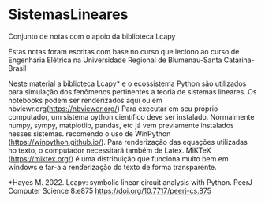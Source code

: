 # SistemasLineares
Conjunto de notas com o apoio da biblioteca Lcapy

Estas notas foram escritas com base no curso que leciono ao curso de Engenharia Elétrica  na Universidade Regional de Blumenau-Santa Catarina-Brasil

Neste material a biblioteca Lcapy* e o ecossistema Python são utilizados para simulação dos fenômenos pertinentes a teoria de sistemas lineares. 
Os notebooks podem ser renderizados aqui ou em nbviewr.org(https://nbviewer.org/)
Para executar em seu próprio computador, um sistema python científico deve ser instalado. Normalmente numpy, sympy, matplotlib, pandas, etc já vem previamente instalados nesses sistemas. recomendo o uso de WinPython (https://winpython.github.io/). Para renderização das equações utilizadas no texto, o computador necessitará também de Latex. MiKTeX  (https://miktex.org/) é uma distribuição que funciona muito bem em windows e far-a a renderização do texto de forma transparente.

*Hayes M. 2022. Lcapy: symbolic linear circuit analysis with Python. PeerJ Computer Science 8:e875 https://doi.org/10.7717/peerj-cs.875
